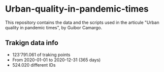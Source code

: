 # Urban-quality-in-pandemic-times
This repository contains the data and the scripts used in the articule "Urban quality in pandemic times", by Guibor Camargo.


## Trakign data info
- 123'791.061 of traking points
- From 2020-01-01 to 2020-12-31 (365 days)
- 524.020 different IDs